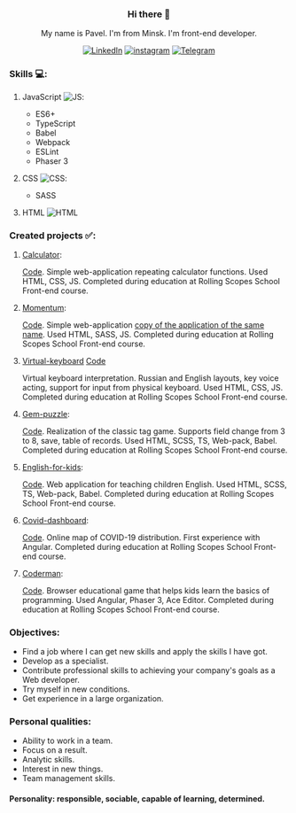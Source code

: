 
<center>

### Hi there 👋
My name is Pavel. I'm from Minsk. I'm front-end developer.

[![LinkedIn](/../main/assets/001-linkedin.png)](https://www.linkedin.com/in/pavelmakhnach/)
[![instagram](/../main/assets/003-instagram.png)](https://www.instagram.com/pavel_makhnach/)
[![Telegram](/../main/assets/004-telegram.png)](https://t.me/Pavel_Makhnach)
</center>

### Skills :computer::

1. JavaScript ![JS](/../main/assets/001-javascript.png):
    * ES6+
    * TypeScript
    * Babel
    * Webpack
    * ESLint
    * Phaser 3

2. CSS ![CSS](/../main/assets/003-css.png):
    * SASS
3. HTML ![HTML](/../main/assets/002-html.png)

### Created projects :white_check_mark::


1. [Calculator](https://pavel8293-pavel.github.io/RS-School-tasks/calculator/dist/): 
   
   [Code](https://github.com/pavel8293-pavel/RS-School-tasks/tree/calculator/calculator). Simple web-application repeating calculator functions. Used HTML, CSS, JS. Completed during education at Rolling Scopes School Front-end course.

2. [Momentum](https://awesome-hypatia-091940.netlify.app/):
   
   [Code](https://github.com/pavel8293-pavel/RS-School-tasks/tree/momentum). Simple web-application [copy of the application of the same name](https://chrome.google.com/webstore/detail/momentum/laookkfknpbbblfpciffpaejjkokdgca?hl=ru). Used HTML, SASS, JS. Completed during education at Rolling Scopes School Front-end course.

3. [Virtual-keyboard](https://rolling-scopes-school.github.io/pavel8293-pavel-JS2020Q3/virtual-keyboard/) [Code](https://github.com/pavel8293-pavel/RS-School-tasks/tree/virtual-keyboard)
   
   Virtual keyboard interpretation. Russian and English layouts, key voice acting, support for input from physical keyboard. Used HTML, CSS, JS. Completed during education at Rolling Scopes School Front-end course.

4. [Gem-puzzle](https://zen-noether-d5c1e7.netlify.app/):
   
   [Code](https://github.com/pavel8293-pavel/RS-School-tasks/tree/gem-puzzle). Realization of the classic tag game. Supports field change from 3 to 8, save, table of records. Used HTML, SCSS, TS, Web-pack, Babel. Completed during education at Rolling Scopes School Front-end course.
   
5. [English-for-kids](https://rolling-scopes-school.github.io/pavel8293-pavel-JS2020Q3/english-for-kids/src/):
   
   [Code](https://github.com/pavel8293-pavel/RS-School-tasks/tree/english-for-kids). Web application for teaching children English. Used HTML, SCSS, TS, Web-pack, Babel. Completed during education at Rolling Scopes School Front-end course.
   
6. [Covid-dashboard](https://elastic-ptolemy-219b41.netlify.app/):

   [Code](https://github.com/pavel8293-pavel/covid-dashboard/blob/statsdev/src/scripts/cases.table.js). Online map of COVID-19 distribution. First experience with Angular. Completed during education at Rolling Scopes School Front-end course.
   
7. [Coderman](https://rsclone-coderman.netlify.app/):

   [Code](https://github.com/pavel8293-pavel/coderman). Browser educational game that helps kids learn the basics of programming. Used Angular, Phaser 3, Ace Editor. Completed during education at Rolling Scopes School Front-end course.

### Objectives:
* Find a job where I can get new skills and apply the skills I have got.  
* Develop as a specialist.    
* Contribute professional skills to achieving your company's
goals as a Web developer.    
* Try myself in new conditions.  
* Get experience in a large organization.  

### Personal qualities:
- Ability to work in a team.  
- Focus on a result.  
- Analytic skills.  
- Interest in new things.  
- Team management skills.
  
#### Personality: responsible, sociable, capable of learning, determined.  


